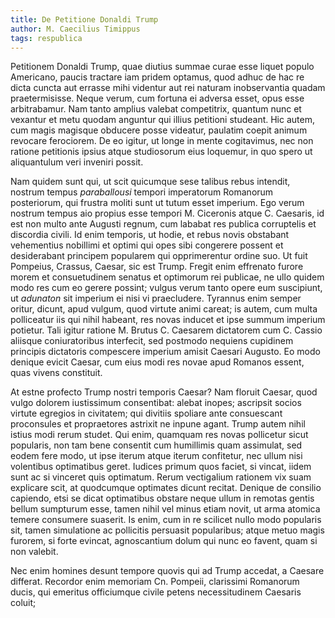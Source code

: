 ```yaml
---
title: De Petitione Donaldi Trump
author: M. Caecilius Timippus
tags: respublica
---
```


Petitionem Donaldi Trump, quae diutius summae curae esse liquet populo
Americano, paucis tractare iam pridem optamus, quod adhuc de hac re dicta
cuncta aut errasse mihi videntur aut rei naturam inobservantia quadam
praetermisisse. Neque verum, cum fortuna ei adversa esset, opus esse
arbitrabamur. Nam tanto amplius valebat competitrix, quantum nunc et vexantur
et metu quodam anguntur qui illius petitioni studeant. Hic autem, cum magis
magisque obducere posse videatur, paulatim coepit animum revocare ferociorem.
De eo igitur, ut longe in mente cogitavimus, nec non ratione petitionis ipsius
atque studiosorum eius loquemur, in quo spero ut aliquantulum veri inveniri
possit.

Nam quidem sunt qui, ut scit quicumque sese talibus rebus intendit, nostrum
tempus *paraballousi* tempori imperatorum Romanorum posteriorum, qui frustra
moliti sunt ut tutum esset imperium. Ego verum nostrum tempus aio propius esse
tempori M. Ciceronis atque C. Caesaris, id est non multo ante Augusti regnum,
cum lababat res publica corruptelis et discordia civili. Id enim temporis, ut
hodie, et rebus novis obstabant vehementius nobillimi et optimi qui opes sibi
congerere possent et desiderabant principem popularem qui opprimerentur ordine
suo. Ut fuit Pompeius, Crassus, Caesar, sic est Trump. Fregit enim effrenato
furore morem et consuetudinem senatus et optimorum rei publicae, ne ullo quidem
modo res cum eo gerere possint; vulgus verum tanto opere eum suscipiunt, ut
*adunaton* sit imperium ei nisi vi praecludere. Tyrannus enim semper oritur,
dicunt, apud vulgum, quod virtute animi careat; is autem, cum multa polliceatur
iis qui nihil habeant, res novas inducet et ipse summum imperium potietur. Tali
igitur ratione M. Brutus C. Caesarem dictatorem cum C. Cassio aliisque
coniuratoribus interfecit, sed postmodo nequiens cupidinem principis dictatoris
compescere imperium amisit Caesari Augusto. Eo modo denique evicit Caesar, cum
eius modi res novae apud Romanos essent, quas vivens constituit.

At estne profecto Trump nostri temporis Caesar? Nam floruit Caesar, quod
vulgo dolorem iustissimum consentibat: alebat inopes; ascripsit socios virtute
egregios in civitatem; qui divitiis spoliare ante consuescant proconsules et
propraetores astrixit ne inpune agant. Trump autem nihil istius modi rerum
studet. Qui enim, quamquam res novas pollicetur sicut popularis, non tam bene
consentit cum humillimis quam assimulat, sed eodem fere modo, ut ipse iterum
atque iterum confitetur, nec ullum nisi volentibus optimatibus geret. Iudices
primum quos faciet, si vincat, iidem sunt ac si vinceret quis optimatum. Rerum
vectigalium rationem vix suam explicare scit, at quodcumque optimates dicunt
recitat. Denique de consilio capiendo, etsi se dicat optimatibus obstare neque
ullum in remotas gentis bellum sumpturum esse, tamen nihil vel minus etiam
novit, ut arma atomica temere consumere suaserit. Is enim, cum in re scilicet
nullo modo popularis sit, tamen simulatione ac pollicitis persuasit
popularibus; atque metuo magis furorem, si forte evincat, agnoscantium dolum
qui nunc eo favent, quam si non valebit.

Nec enim homines desunt tempore quovis qui ad Trump accedat, a Caesare
differat. Recordor enim memoriam Cn. Pompeii, clarissimi Romanorum ducis,
qui emeritus officiumque civile petens necessitudinem Caesaris coluit; 
